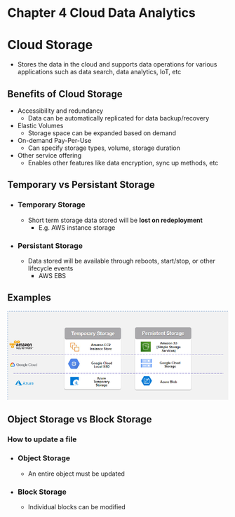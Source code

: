 # Chapter 4 Cloud Data Analytics
# Cloud Storage
* Stores the data in the cloud and supports data operations for various applications such as data search, data analytics, IoT, etc
## Benefits of Cloud Storage
* Accessibility and redundancy
    * Data can be automatically replicated for data backup/recovery
* Elastic Volumes
    * Storage space can be expanded based on demand
* On-demand Pay-Per-Use
    * Can specify storage types, volume, storage duration
* Other service offering
    * Enables other features like data encryption, sync up methods, etc
## Temporary vs Persistant Storage
* ### Temporary Storage
    * Short term storage data stored will be **lost on redeployment**
        * E.g. AWS instance storage
* ### Persistant Storage
    * Data stored will be available through reboots, start/stop, or other lifecycle events
        * AWS EBS
## Examples
![](ImageAssets/Cpt4.1.png)
## Object Storage vs Block Storage
### How to update a file
* ### Object Storage
    * An entire object must be updated
* ### Block Storage
    * Individual blocks can be modified
    